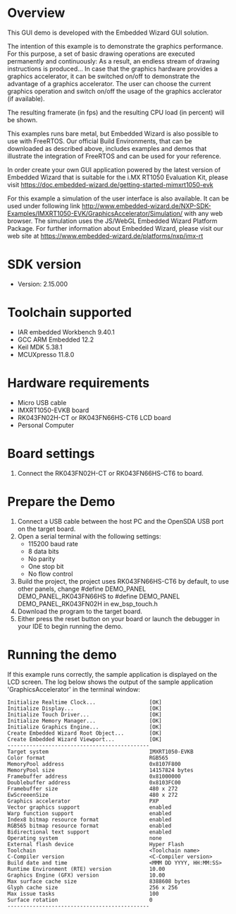 Overview
========
This GUI demo is developed with the Embedded Wizard GUI solution.

The intention of this example is to demonstrate the graphics performance.
For this purpose, a set of basic drawing operations are executed permanently and
continuously:
As a result, an endless stream of drawing instructions is produced...
In case that the graphics hardware provides a graphics accelerator, it can be
switched on/off to demonstrate the advantage of a graphics accelerator.
The user can choose the current graphics operation and switch on/off the usage
of the graphics acclerator (if available).

The resulting framerate (in fps) and the resulting CPU load (in percent) will be
shown.

This examples runs bare metal, but Embedded Wizard is also possible
to use with FreeRTOS. Our official Build Environments, that can be downloaded
as described above, includes examples and demos that illustrate the integration
of FreeRTOS and can be used for your reference.



In order create your own GUI application powered by the latest version of
Embedded Wizard that is suitable for the i.MX RT1050 Evaluation Kit, please
visit https://doc.embedded-wizard.de/getting-started-mimxrt1050-evk

For this example a simulation of the user interface is also available.
It can be used under following link
http://www.embedded-wizard.de/NXP-SDK-Examples/IMXRT1050-EVK/GraphicsAccelerator/Simulation/
with any web browser. The simulation uses the JS/WebGL Embedded Wizard Platform Package.
For further information about Embedded Wizard, please visit our web site at
https://www.embedded-wizard.de/platforms/nxp/imx-rt


SDK version
===========
- Version: 2.15.000

Toolchain supported
===================
- IAR embedded Workbench  9.40.1
- GCC ARM Embedded  12.2
- Keil MDK  5.38.1
- MCUXpresso  11.8.0

Hardware requirements
=====================
- Micro USB cable
- IMXRT1050-EVKB board
- RK043FN02H-CT or RK043FN66HS-CT6 LCD board
- Personal Computer

Board settings
==============
1. Connect the RK043FN02H-CT or RK043FN66HS-CT6 to board.

Prepare the Demo
================
1.  Connect a USB cable between the host PC and the OpenSDA USB port on the target board.
2.  Open a serial terminal with the following settings:
    - 115200 baud rate
    - 8 data bits
    - No parity
    - One stop bit
    - No flow control
3.  Build the project, the project uses RK043FN66HS-CT6 by default, to use other panels,
    change
    #define DEMO_PANEL DEMO_PANEL_RK043FN66HS
    to
    #define DEMO_PANEL DEMO_PANEL_RK043FN02H
    in ew_bsp_touch.h
4.  Download the program to the target board.
5.  Either press the reset button on your board or launch the debugger in your IDE to begin running the demo.

Running the demo
================
If this example runs correctly, the sample application is displayed on the LCD screen.
The log below shows the output of the sample application 'GraphicsAccelerator' in the terminal window:
~~~~~~~~~~~~~~~~~~~~~~~~~~~~~~~~~~~
Initialize Realtime Clock...                 [OK]
Initialize Display...                        [OK]
Initialize Touch Driver...                   [OK]
Initialize Memory Manager...                 [OK]
Initialize Graphics Engine...                [OK]
Create Embedded Wizard Root Object...        [OK]
Create Embedded Wizard Viewport...           [OK]
---------------------------------------------
Target system                                IMXRT1050-EVKB
Color format                                 RGB565
MemoryPool address                           0x8107F800
MemoryPool size                              14157824 bytes
Framebuffer address                          0x81000000
Doublebuffer address                         0x8103FC00
Framebuffer size                             480 x 272
EwScreeenSize                                480 x 272
Graphics accelerator                         PXP
Vector graphics support                      enabled
Warp function support                        enabled
Index8 bitmap resource format                enabled
RGB565 bitmap resource format                enabled
Bidirectional text support                   enabled
Operating system                             none
External flash device                        Hyper Flash
Toolchain                                    <Toolchain name>
C-Compiler version                           <C-Compiler version>
Build date and time                          <MMM DD YYYY, HH:MM:SS>
Runtime Environment (RTE) version            10.00
Graphics Engine (GFX) version                10.00
Max surface cache size                       8388608 bytes
Glyph cache size                             256 x 256
Max issue tasks                              100
Surface rotation                             0
---------------------------------------------
